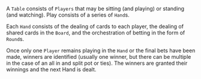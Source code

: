 A `Table` consists of `Players` that may be sitting (and playing) or standing (and watching). Play consists of a series of `Hand`s.

Each `Hand` consists of the dealing of cards to each player, the dealing of shared cards in the `Board`, and the orchestration of betting in the form of `Round`s.

Once only one `Player` remains playing in the `Hand` or the final bets have been made, winners are identified (usually one winner, but there can be multiple in the case of an all in and split pot or ties). The winners are granted their winnings and the next Hand is dealt.
